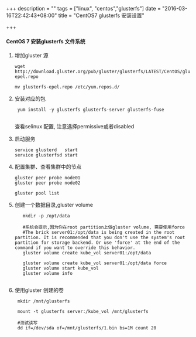 +++
description = ""
tags = ["linux", "centos","glusterfs"]
date = "2016-03-16T22:42:43+08:00"
title = "CentOS7 glusterfs 安装设置"

+++


#### CentOS 7 安装glusterfs 文件系统

   1. 增加gluster 源 
       
      ```
      wget http://download.gluster.org/pub/gluster/glusterfs/LATEST/CentOS/glusterfs-epel.repo
      
      mv glusterfs-epel.repo /etc/yum.repos.d/
      
      ```
      <!--more-->
      
   2. 安装对应的包

      ```
       yum install -y glusterfs glusterfs-server glusterfs-fuse
       
      ``` 
   
      查看selinux 配置, 注意选择permissive或者disabled 
      
   3. 启动服务

       ```
       service glusterd   start
       service glusterfsd start
       
       ```
   4. 配置集群、查看集群中的节点

      ```
      gluster peer probe node01
      gluster peer probe node02
      
      gluster pool list
      ```  

   5. 创建一个数据目录,gluster volume

		```
		   mkdir -p /opt/data
		   
		   #系统会提示,因为你在root partition上做gluster volume, 需要使用force
		   #The brick server01:/opt/data is being created in the root partition. It is recommended that you don't use the system's root partition for storage backend. Or use 'force' at the end of the command if you want to override this behavior.
		   gluster volume create kube_vol server01:/opt/data
		   
		   gluster volume create kube_vol server01:/opt/data force
		   gluster volume start kube_vol
		   gluster volume info
		      
		```

   6. 使用gluster 创建的卷

      ```
       mkdir /mnt/glusterfs
       
       mount -t glusterfs server:/kube_vol /mnt/glusterfs
       
       #测试读写
       dd if=/dev/sda of=/mnt/glusterfs/1.bin bs=1M count 20
      ```
	
		
